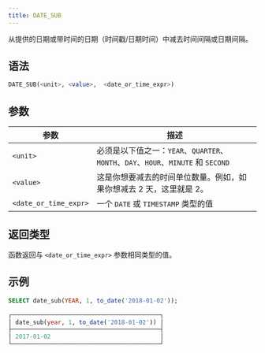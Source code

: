 ```yaml
---
title: DATE_SUB
---
```


从提供的日期或带时间的日期（时间戳/日期时间）中减去时间间隔或日期间隔。

## 语法

```sql
DATE_SUB(<unit>, <value>,  <date_or_time_expr>)
```
## 参数

| 参数                 | 描述                                                                                                       |
|-----------------------|-------------------------------------------------------------------------------------------------------------------|
| `<unit>`              | 必须是以下值之一：`YEAR`、`QUARTER`、`MONTH`、`DAY`、`HOUR`、`MINUTE` 和 `SECOND`                 |
| `<value>`             | 这是你想要减去的时间单位数量。例如，如果你想减去 2 天，这里就是 2。 |
| `<date_or_time_expr>` | 一个 `DATE` 或 `TIMESTAMP` 类型的值                                                                             |

## 返回类型

函数返回与 `<date_or_time_expr>` 参数相同类型的值。

## 示例

```sql
SELECT date_sub(YEAR, 1, to_date('2018-01-02'));

┌──────────────────────────────────────────┐
│ date_sub(year, 1, to_date('2018-01-02')) │
├──────────────────────────────────────────┤
│ 2017-01-02                               │
└──────────────────────────────────────────┘
```